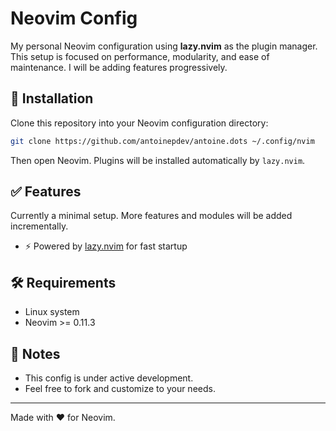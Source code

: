 # Neovim Config

My personal Neovim configuration using **lazy.nvim** as the plugin manager. This setup is focused on performance, modularity, and ease of maintenance. I will be adding features progressively.

## 📁 Installation

Clone this repository into your Neovim configuration directory:

```bash
git clone https://github.com/antoinepdev/antoine.dots ~/.config/nvim
```

Then open Neovim. Plugins will be installed automatically by `lazy.nvim`.

## ✅ Features

Currently a minimal setup. More features and modules will be added incrementally.

* ⚡ Powered by [lazy.nvim](https://github.com/folke/lazy.nvim) for fast startup

## 🛠 Requirements

* Linux system
* Neovim >= 0.11.3

## 📌 Notes

* This config is under active development.
* Feel free to fork and customize to your needs.

---

Made with ❤️ for Neovim.

